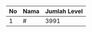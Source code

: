 | No | Nama            | Jumlah Level |
|----|-----------------|--------------|
| 1  | #    |    3991        |
